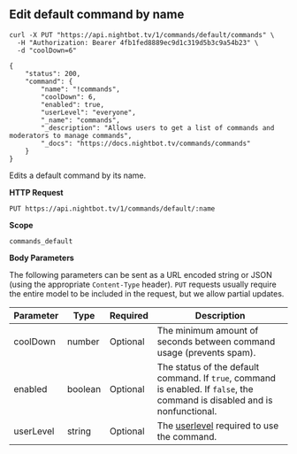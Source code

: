 ## Edit default command by name

```cURL
curl -X PUT "https://api.nightbot.tv/1/commands/default/commands" \
  -H "Authorization: Bearer 4fb1fed8889ec9d1c319d5b3c9a54b23" \
  -d "coolDown=6"

{
    "status": 200,
    "command": {
        "name": "!commands",
        "coolDown": 6,
        "enabled": true,
        "userLevel": "everyone",
        "_name": "commands",
        "_description": "Allows users to get a list of commands and moderators to manage commands",
        "_docs": "https://docs.nightbot.tv/commands/commands"
    }
}
```

Edits a default command by its name.

**HTTP Request**

`PUT https://api.nightbot.tv/1/commands/default/:name`

**Scope**

`commands_default`

**Body Parameters**

The following parameters can be sent as a URL encoded string or JSON (using the appropriate `Content-Type` header). `PUT` requests usually require the entire model to be included in the request, but we allow partial updates.

<table>
	<thead>
		<tr>
			<th>Parameter</th>
			<th>Type</th>
			<th>Required</th>
			<th>Description</th>
		</tr>
	</thead>
	<tbody>
		<tr>
			<td>coolDown</td>
			<td>number</td>
			<td>Optional</td>
			<td>The minimum amount of seconds between command usage (prevents spam).</td>
		</tr>
		<tr>
			<td>enabled</td>
			<td>boolean</td>
			<td>Optional</td>
			<td>The status of the default command. If <code>true</code>, command is enabled. If <code>false</code>, the command is disabled and is nonfunctional.</td>
		</tr>
		<tr>
			<td>userLevel</td>
			<td>string</td>
			<td>Optional</td>
			<td>The <a href="#userlevels">userlevel</a> required to use the command.</td>
		</tr>
	</tbody>
</table>